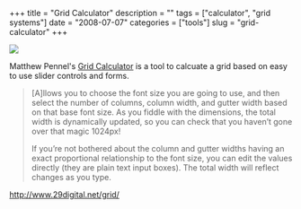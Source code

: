 +++
title = "Grid Calculator"
description = ""
tags = ["calculator", "grid systems"]
date = "2008-07-07"
categories = ["tools"]
slug = "grid-calculator"
+++


<div class="tool-screenshot mb1"><a href="http://www.29digital.net/grid/"><img id='bluga-thumbnail-2745' class='bluga-thumbnail custom' src='http://media.konigi.com/bluga/
wt5230279a37a61_custom.jpg'/></a></div><p>Matthew Pennel's <a href="http://www.29digital.net/grid/">Grid Calculator</a> is a tool to calcuate a grid based on easy to use slider controls and forms. </p>
<blockquote><p>[A]llows you to choose the font size you are going to use, and then select the number of columns, column width, and gutter width based on that base font size. As you fiddle with the dimensions, the total width is dynamically updated, so you can check that you haven’t gone over that magic 1024px!</p>
<p>If you’re not bothered about the column and gutter widths having an exact proportional relationship to the font size, you can edit the values directly (they are plain text input boxes). The total width will reflect changes as you type.</p></blockquote>
  
<p><a href="http://www.29digital.net/grid/">http://www.29digital.net/grid/</a></p>
      

